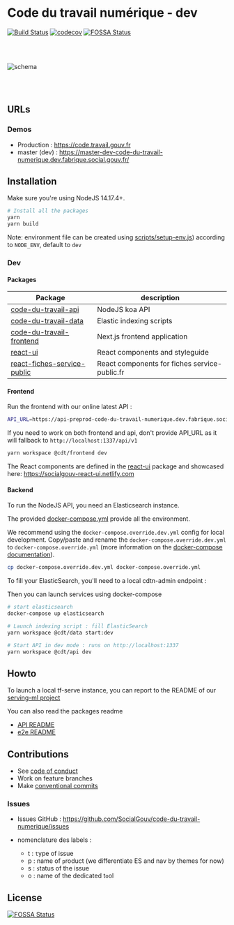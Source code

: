 # Code du travail numérique - dev

[![Build Status](https://travis-ci.com/SocialGouv/code-du-travail-numerique.svg?branch=master)](https://travis-ci.com/SocialGouv/code-du-travail-numerique)
[![codecov](https://codecov.io/gh/SocialGouv/code-du-travail-numerique/branch/master/graph/badge.svg)](https://codecov.io/gh/SocialGouv/code-du-travail-numerique)
[![FOSSA Status](https://app.fossa.io/api/projects/git%2Bgithub.com%2FSocialGouv%2Fcode-du-travail-numerique.svg?type=shield)](https://app.fossa.io/projects/git%2Bgithub.com%2FSocialGouv%2Fcode-du-travail-numerique?ref=badge_shield)

<br/><br/>

![schema](./schema.png)

<br/><br/>

## URLs

### Demos

-   Production : <https://code.travail.gouv.fr>
-   master (dev) : <https://master-dev-code-du-travail-numerique.dev.fabrique.social.gouv.fr/>

## Installation

Make sure you're using NodeJS 14.17.4+.

```sh
# Install all the packages
yarn
yarn build
```

Note: environment file can be created using [scripts/setup-env.js](scripts/setup-env.js)) according to `NODE_ENV`, default to `dev`

### Dev

#### Packages

| Package                                                              | description                                   |
| -------------------------------------------------------------------- | --------------------------------------------- |
| [code-du-travail-api](./packages/code-du-travail-api)                | NodeJS koa API                                |
| [code-du-travail-data](./packages/code-du-travail-data)              | Elastic indexing scripts                      |
| [code-du-travail-frontend](./packages/code-du-travail-frontend)      | Next.js frontend application                  |
| [react-ui](./packages/react-ui)                                      | React components and styleguide               |
| [react-fiches-service-public](./packages/react-fiche-service-public) | React components for fiches service-public.fr |

#### Frontend

Run the frontend with our online latest API :

```sh
API_URL=https://api-preprod-code-du-travail-numerique.dev.fabrique.social.gouv.fr/api/v1 yarn workspace @cdt/frontend dev
```

If you need to work on both frontend and api, don't provide API_URL as it will fallback to `http://localhost:1337/api/v1`

```sh
yarn workspace @cdt/frontend dev
```

The React components are defined in the [react-ui](./packages/react-ui) package and showcased here: <https://socialgouv-react-ui.netlify.com>

#### Backend

To run the NodeJS API, you need an Elasticsearch instance.

The provided [docker-compose.yml](./docker-compose.yml) provide all the environment.

We recommend using the `docker-compose.override.dev.yml` config for local development.
Copy/paste and rename the `docker-compose.override.dev.yml` to `docker-compose.override.yml`
(more information on the [docker-compose documentation](https://docs.docker.com/compose/extends/#multiple-compose-files)).

```sh
cp docker-compose.override.dev.yml docker-compose.override.yml
```

To fill your ElasticSearch, you'll need to a local cdtn-admin endpoint :

Then you can launch services using docker-compose

```sh
# start elasticsearch
docker-compose up elasticsearch

# Launch indexing script : fill ElasticSearch
yarn workspace @cdt/data start:dev

# Start API in dev mode : runs on http://localhost:1337
yarn workspace @cdt/api dev
```

## Howto

To launch a local tf-serve instance, you can report to the README of our [serving-ml project](https://github.com/SocialGouv/serving-ml#using-a-tensorflow-model-with-tensorflowserving)

You can also read the packages readme

-   [API README](./packages/code-du-travail-api/README.md)
-   [e2e README](./optional/e2e/README.md)

## Contributions

-   See [code of conduct](./CODE_OF_CONDUCT.md)
-   Work on feature branches
-   Make [conventional commits](https://github.com/conventional-changelog/conventional-changelog)

### Issues

-   Issues GitHub : <https://github.com/SocialGouv/code-du-travail-numerique/issues>
-   nomenclature des labels :

    -   t : `t`ype of issue
    -   p : name of `p`roduct (we differentiate ES and nav by themes for now)
    -   s : `s`tatus of the issue
    -   o : name of the dedicated t`o`ol

## License

[![FOSSA Status](https://app.fossa.io/api/projects/git%2Bgithub.com%2FSocialGouv%2Fcode-du-travail-numerique.svg?type=large)](https://app.fossa.io/projects/git%2Bgithub.com%2FSocialGouv%2Fcode-du-travail-numerique?ref=badge_large)
